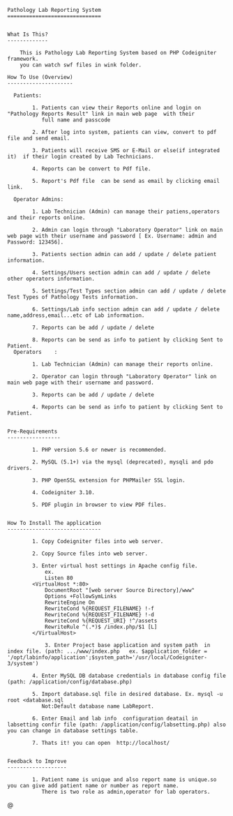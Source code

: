     Pathology Lab Reporting System
    ==============================


    What Is This?
    -------------

		This is Pathology Lab Reporting System based on PHP Codeigniter framework.
		you can watch swf files in wink folder.
		
    How To Use (Overview)
    ---------------------
	  	
      Patients:

			1. Patients can view their Reports online and login on "Pathology Reports Result" link in main web page  with their 
			   full name and passcode

			2. After log into system, patients can view, convert to pdf file and send email.
			
			3. Patients will receive SMS or E-Mail or else(if integrated it)  if their login created by Lab Technicians.
			
			4. Reports can be convert to Pdf file.
			
			5. Report's Pdf file  can be send as email by clicking email link.
	 
      Operator Admins: 
	
			1. Lab Technician (Admin) can manage their patiens,operators and their reports online.

			2. Admin can login through "Laboratory Operator" link on main web page with their username and password [ Ex. Username: admin and Password: 123456].
			
			3. Patients section admin can add / update / delete patient information.

			4. Settings/Users section admin can add / update / delete other operators information. 
			
			5. Settings/Test Types section admin can add / update / delete Test Types of Pathology Tests information. 
			
			6. Settings/Lab info section admin can add / update / delete name,address,email...etc of Lab information. 
			
			7. Reports can be add / update / delete 
			
			8. Reports can be send as info to patient by clicking Sent to Patient.
      Operators    : 
	
			1. Lab Technician (Admin) can manage their reports online.

			2. Operator can login through "Laboratory Operator" link on main web page with their username and password.
			
			3. Reports can be add / update / delete 
			
			4. Reports can be send as info to patient by clicking Sent to Patient.
	
	
    Pre-Requirements
	-----------------
	
			1. PHP version 5.6 or newer is recommended.
			   
			2. MySQL (5.1+) via the mysql (deprecated), mysqli and pdo drivers.
			
			3. PHP OpenSSL extension for PHPMailer SSL login.
			
			4. Codeigniter 3.10. 

			5. PDF plugin in browser to view PDF files. 
	
	
    How To Install The application
    ------------------------------

			1. Copy Codeigniter files into web server. 
		
			2. Copy Source files into web server.
			
			3. Enter virtual host settings in Apache config file.
				ex.
				Listen 80
			<VirtualHost *:80>
			    DocumentRoot "[web server Source Directory]/www"
			    Options +FollowSymLinks
			    RewriteEngine On
			    RewriteCond %{REQUEST_FILENAME} !-f
			    RewriteCond %{REQUEST_FILENAME} !-d
 			    RewriteCond %{REQUEST_URI} !^/assets
			    RewriteRule ^(.*)$ /index.php/$1 [L]
			</VirtualHost>

  		        3. Enter Project base application and system path  in index file. (path: .../www/index.php   ex. $application_folder = '/opt/labinfo/application';$system_path='/usr/local/Codeigniter-3/system')
	
			4. Enter MySQL DB database credentials in database config file (path: /application/config/database.php)
			
			5. Import database.sql file in desired database. Ex. mysql -u root <database.sql 
			   Not:Default database name LabReport.
			
			6. Enter Email and lab info  configuration deatail in labsetting confir file (path: /application/config/labsetting.php) also you can change in database settings table.
		
			7. Thats it! you can open  http://localhost/ 
	
	
    Feedback to Improve
	-------------------
	
			1. Patient name is unique and also report name is unique.so you can give add patient name or number as report name.  
			   There is two role as admin,operator for lab operators.
@